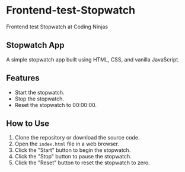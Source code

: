 # Frontend-test-Stopwatch
Frontend test Stopwatch at Coding Ninjas

## Stopwatch App

A simple stopwatch app built using HTML, CSS, and vanilla JavaScript.

## Features
- Start the stopwatch.
- Stop the stopwatch.
- Reset the stopwatch to 00:00:00.

## How to Use

1. Clone the repository or download the source code.
2. Open the `index.html` file in a web browser.
3. Click the "Start" button to begin the stopwatch.
4. Click the "Stop" button to pause the stopwatch.
5. Click the "Reset" button to reset the stopwatch to zero.
